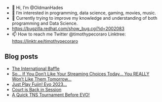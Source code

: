 - 👋 Hi, I’m @OldmanHades
- 👀 I’m interested in programming, data science, gaming, movies, music.
- 🌱 Currently trying to improve my knowledge and understanding of both programming and Data Science.
- https://bugzilla.redhat.com/show_bug.cgi?id=2002083
- 📫 How to reach me Twitter @timothypecoraro
Linktree: https://linktr.ee/timothypecoraro

## Blog posts
<!-- BLOG-POST-LIST:START -->
- [The International Baffle](https://medium.com/@timothypecoraro/the-international-baffle-1be8f4e57842?source=rss-5097f5c9b801------2)
- [So… If You Don’t Like Your Streaming Choices Today… You REALLY Won’t Like Them Tomorrow…](https://medium.com/@timothypecoraro/so-if-you-dont-like-your-streaming-choices-today-you-really-won-t-like-them-tomorrow-9310c3c0862f?source=rss-5097f5c9b801------2)
- [Just Play Fujin! Evo 2023…](https://medium.com/@timothypecoraro/just-play-fujin-evo-2023-d96375c1a208?source=rss-5097f5c9b801------2)
- [Court is Back in Session](https://medium.com/@timothypecoraro/court-is-back-in-session-9820b43f0416?source=rss-5097f5c9b801------2)
- [A Quick TNS Tournament Before EVO!](https://medium.com/@timothypecoraro/a-quick-tns-tournament-before-evo-a8469e5fa7ed?source=rss-5097f5c9b801------2)
<!-- BLOG-POST-LIST:END -->
